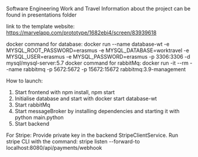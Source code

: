 Software Engineering Work and Travel
Information about the project can be found in presentations folder

link to the template website: https://marvelapp.com/prototype/1682ebi4/screen/83939618

docker command for database:
docker run --name database-wt -e MYSQL_ROOT_PASSWORD=erasmus -e MYSQL_DATABASE=worktravel -e MYSQL_USER=erasmus -e MYSQL_PASSWORD=erasmus -p 3306:3306 -d mysql/mysql-server:5.7
docker command for rabbitMq:
docker run -it --rm --name rabbitmq -p 5672:5672 -p 15672:15672 rabbitmq:3.9-management

How to launch:
1. Start frontend with npm install, npm start
2. Initialise database and start with docker start database-wt
3. Start rabbitMq
4. Start messageBroker by installing dependencies and starting it with python main.python
5. Start backend


For Stripe:
Provide private key in the backend StripeClientService.
Run stripe CLI with the command: stripe listen --forward-to localhost:8080/api/payments/webhook